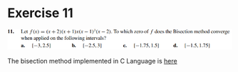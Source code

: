 # Exercise 11

![image](image.png)

The bisection method implemented in C Language is [here](ex11.c)
